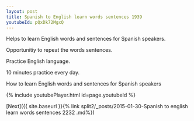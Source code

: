 ```yaml
---
layout: post
title: Spanish to English learn words sentences 1939 
youtubeId: pQxDk72MgxQ
---
```

 
 
Helps to learn English words and sentences for Spanish speakers.

Opportunitiy to repeat the words sentences. 

Practice English language. 
 
10 minutes practice every day. 
 
How to learn English words and sentences for Spanish speakers 
 
{% include youtubePlayer.html id=page.youtubeId %}
 
 
[Next]({{ site.baseurl }}{% link  split2/_posts/2015-01-30-Spanish to english learn words sentences 2232 .md%})
 
